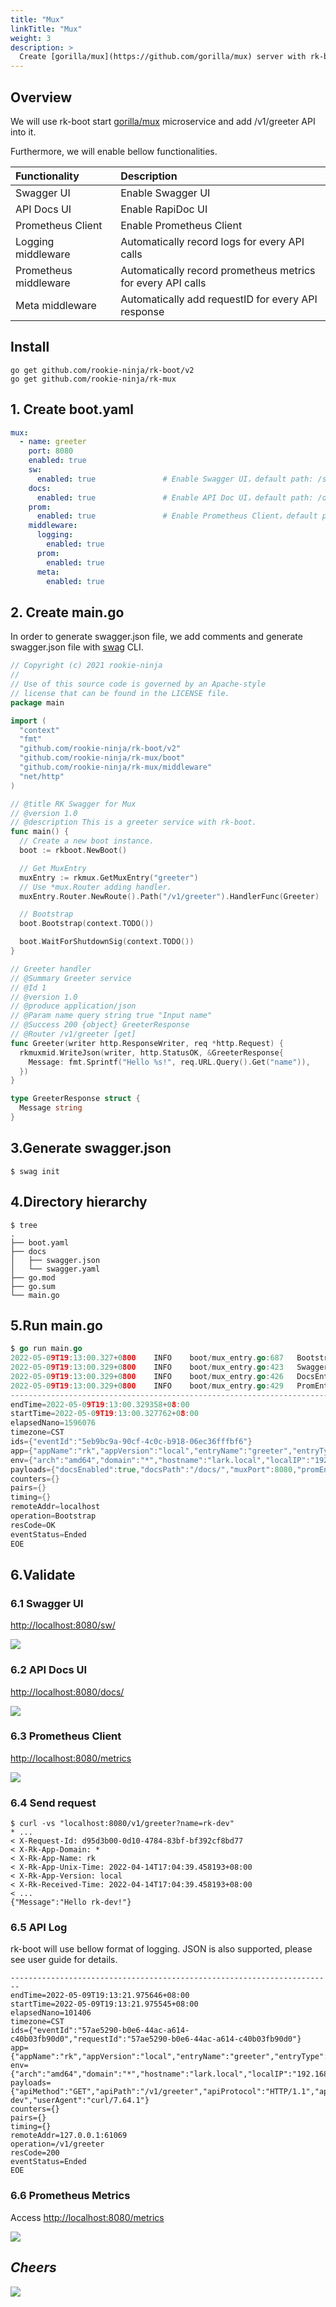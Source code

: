 ```yaml
---
title: "Mux"
linkTitle: "Mux"
weight: 3
description: >
  Create [gorilla/mux](https://github.com/gorilla/mux) server with rk-boot and rk-mux plugins.
---
```


## Overview
We will use rk-boot start [gorilla/mux](https://github.com/gorilla/mux) microservice and add /v1/greeter API into it.

Furthermore, we will enable bellow functionalities.

| Functionality         | Description                                                 |
|:----------------------|:------------------------------------------------------------|
| Swagger UI            | Enable Swagger UI                                           |
| API Docs UI           | Enable RapiDoc UI                                           |
| Prometheus Client     | Enable Prometheus Client                                    |
| Logging middleware    | Automatically record logs for every API calls               |
| Prometheus middleware | Automatically record prometheus metrics for every API calls |
| Meta middleware       | Automatically add requestID for every API response          |

## Install
```shell script
go get github.com/rookie-ninja/rk-boot/v2
go get github.com/rookie-ninja/rk-mux
```

## 1. Create boot.yaml
```yaml
mux:
  - name: greeter
    port: 8080
    enabled: true
    sw:
      enabled: true               # Enable Swagger UI，default path: /sw
    docs:
      enabled: true               # Enable API Doc UI，default path: /docs
    prom:
      enabled: true               # Enable Prometheus Client，default path: /metrics
    middleware:
      logging:
        enabled: true
      prom:
        enabled: true
      meta:
        enabled: true
```

## 2. Create main.go
In order to generate swagger.json file, we add comments and generate swagger.json file with [swag](https://github.com/swaggo/swag) CLI.

```go
// Copyright (c) 2021 rookie-ninja
//
// Use of this source code is governed by an Apache-style
// license that can be found in the LICENSE file.
package main

import (
  "context"
  "fmt"
  "github.com/rookie-ninja/rk-boot/v2"
  "github.com/rookie-ninja/rk-mux/boot"
  "github.com/rookie-ninja/rk-mux/middleware"
  "net/http"
)

// @title RK Swagger for Mux
// @version 1.0
// @description This is a greeter service with rk-boot.
func main() {
  // Create a new boot instance.
  boot := rkboot.NewBoot()

  // Get MuxEntry
  muxEntry := rkmux.GetMuxEntry("greeter")
  // Use *mux.Router adding handler.
  muxEntry.Router.NewRoute().Path("/v1/greeter").HandlerFunc(Greeter)

  // Bootstrap
  boot.Bootstrap(context.TODO())

  boot.WaitForShutdownSig(context.TODO())
}

// Greeter handler
// @Summary Greeter service
// @Id 1
// @version 1.0
// @produce application/json
// @Param name query string true "Input name"
// @Success 200 {object} GreeterResponse
// @Router /v1/greeter [get]
func Greeter(writer http.ResponseWriter, req *http.Request) {
  rkmuxmid.WriteJson(writer, http.StatusOK, &GreeterResponse{
    Message: fmt.Sprintf("Hello %s!", req.URL.Query().Get("name")),
  })
}

type GreeterResponse struct {
  Message string
}
```

## 3.Generate swagger.json

```shell
$ swag init
```

## 4.Directory hierarchy
```shell
$ tree
.
├── boot.yaml
├── docs
│   ├── swagger.json
│   └── swagger.yaml
├── go.mod
├── go.sum
└── main.go
```

## 5.Run main.go
```go
$ go run main.go
2022-05-09T19:13:00.327+0800    INFO    boot/mux_entry.go:687   Bootstrap muxEntry      {"eventId": "5eb9bc9a-90cf-4c0c-b918-06ec36fffbf6", "entryName": "greeter", "entryType": "MuxEntry"}
2022-05-09T19:13:00.329+0800    INFO    boot/mux_entry.go:423   SwaggerEntry: http://localhost:8080/sw/
2022-05-09T19:13:00.329+0800    INFO    boot/mux_entry.go:426   DocsEntry: http://localhost:8080/docs/
2022-05-09T19:13:00.329+0800    INFO    boot/mux_entry.go:429   PromEntry: http://localhost:8080/metrics
------------------------------------------------------------------------
endTime=2022-05-09T19:13:00.329358+08:00
startTime=2022-05-09T19:13:00.327762+08:00
elapsedNano=1596076
timezone=CST
ids={"eventId":"5eb9bc9a-90cf-4c0c-b918-06ec36fffbf6"}
app={"appName":"rk","appVersion":"local","entryName":"greeter","entryType":"MuxEntry"}
env={"arch":"amd64","domain":"*","hostname":"lark.local","localIP":"192.168.101.5","os":"darwin"}
payloads={"docsEnabled":true,"docsPath":"/docs/","muxPort":8080,"promEnabled":true,"promPath":"/metrics","promPort":8080,"swEnabled":true,"swPath":"/sw/"}
counters={}
pairs={}
timing={}
remoteAddr=localhost
operation=Bootstrap
resCode=OK
eventStatus=Ended
EOE
```

## 6.Validate
### 6.1 Swagger UI
[http://localhost:8080/sw/](http://localhost:8080/sw/)

![](/rk-boot/example/sw.png)

### 6.2 API Docs UI
[http://localhost:8080/docs/](http://localhost:8080/docs/)

![](/rk-boot/example/docs.png)

### 6.3 Prometheus Client
[http://localhost:8080/metrics](http://localhost:8080/metrics)

![](/rk-boot/example/metrics.png)

### 6.4 Send request
```shell
$ curl -vs "localhost:8080/v1/greeter?name=rk-dev"
* ...
< X-Request-Id: d95d3b00-0d10-4784-83bf-bf392cf8bd77
< X-Rk-App-Domain: *
< X-Rk-App-Name: rk
< X-Rk-App-Unix-Time: 2022-04-14T17:04:39.458193+08:00
< X-Rk-App-Version: local
< X-Rk-Received-Time: 2022-04-14T17:04:39.458193+08:00
< ...
{"Message":"Hello rk-dev!"}
```

### 6.5 API Log
rk-boot will use bellow format of logging. JSON is also supported, please see user guide for details.

```shell
------------------------------------------------------------------------
endTime=2022-05-09T19:13:21.975646+08:00
startTime=2022-05-09T19:13:21.975545+08:00
elapsedNano=101406
timezone=CST
ids={"eventId":"57ae5290-b0e6-44ac-a614-c40b03fb90d0","requestId":"57ae5290-b0e6-44ac-a614-c40b03fb90d0"}
app={"appName":"rk","appVersion":"local","entryName":"greeter","entryType":"MuxEntry"}
env={"arch":"amd64","domain":"*","hostname":"lark.local","localIP":"192.168.101.5","os":"darwin"}
payloads={"apiMethod":"GET","apiPath":"/v1/greeter","apiProtocol":"HTTP/1.1","apiQuery":"name=rk-dev","userAgent":"curl/7.64.1"}
counters={}
pairs={}
timing={}
remoteAddr=127.0.0.1:61069
operation=/v1/greeter
resCode=200
eventStatus=Ended
EOE
```

### 6.6 Prometheus Metrics
Access [http://localhost:8080/metrics](http://localhost:8080/metrics)

![](/rk-boot/example/api-metrics-gin.png)

## _**Cheers**_
![](/rk-boot/user-guide/cheers.png)